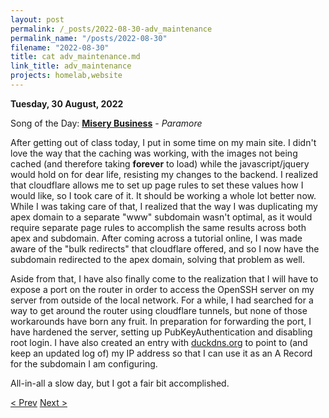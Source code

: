 ```yaml
---
layout: post
permalink: /_posts/2022-08-30-adv_maintenance
permalink_name: "/posts/2022-08-30"
filename: "2022-08-30"
title: cat adv_maintenance.md
link_title: adv_maintenance
projects: homelab,website
---
```

**Tuesday, 30 August, 2022**

Song of the Day: [**Misery Business**](https://www.youtube.com/watch?v=aCyGvGEtOwc) - *Paramore*

After getting out of class today, I put in some time on my main site. I didn't love the way that the caching was working, with the images not being cached (and therefore taking **forever** to load) while the javascript/jquery would hold on for dear life, resisting my changes to the backend. I realized that cloudflare allows me to set up page rules to set these values how I would like, so I took care of it. It should be working a whole lot better now. While I was taking care of that, I realized that the way I was duplicating my apex domain to a separate "www" subdomain wasn't optimal, as it would require separate page rules to accomplish the same results across both apex and subdomain. After coming across a tutorial online, I was made aware of the "bulk redirects" that cloudflare offered, and so I now have the subdomain redirected to the apex domain, solving that problem as well.

Aside from that, I have also finally come to the realization that I will have to expose a port on the router in order to access the OpenSSH server on my server from outside of the local network. For a while, I had searched for a way to get around the router using cloudflare tunnels, but none of those workarounds have born any fruit. In preparation for forwarding the port, I have hardened the server, setting up PubKeyAuthentication and disabling root login. I have also created an entry with [duckdns.org](https://duckdns.org) to point to (and keep an updated log of) my IP address so that I can use it as an A Record for the subdomain I am configuring.

All-in-all a slow day, but I got a fair bit accomplished.

[< Prev](/_posts/2022-08-28-welcome_to_the_internet_(nginx))    [Next >](/_posts/2022-09-03-nas_online)
